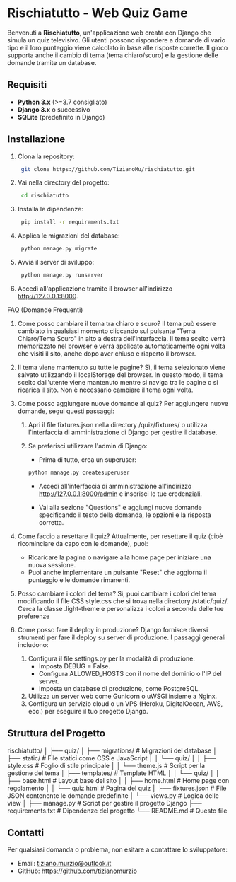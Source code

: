 # Rischiatutto - Web Quiz Game

Benvenuti a **Rischiatutto**, un'applicazione web creata con Django che simula un quiz televisivo. Gli utenti possono rispondere a domande di vario tipo e il loro punteggio viene calcolato in base alle risposte corrette. Il gioco supporta anche il cambio di tema (tema chiaro/scuro) e la gestione delle domande tramite un database.

## Requisiti

- **Python 3.x** (>=3.7 consigliato)
- **Django 3.x** o successivo
- **SQLite** (predefinito in Django)

## Installazione

1. Clona la repository:

   ```bash
    git clone https://github.com/TizianoMu/rischiatutto.git
    ```
2. Vai nella directory del progetto:
   ```bash
    cd rischiatutto
    ```
3. Installa le dipendenze:
   ```bash
    pip install -r requirements.txt
    ```
4. Applica le migrazioni del database:
   ```bash
    python manage.py migrate
    ```
5. Avvia il server di sviluppo: 
   ```bash
    python manage.py runserver
    ```
6. Accedi all'applicazione tramite il browser all'indirizzo http://127.0.0.1:8000.

FAQ (Domande Frequenti)
1. Come posso cambiare il tema tra chiaro e scuro?
Il tema può essere cambiato in qualsiasi momento cliccando sul pulsante "Tema Chiaro/Tema Scuro" in alto a destra dell'interfaccia. Il tema scelto verrà memorizzato nel browser e verrà applicato automaticamente ogni volta che visiti il sito, anche dopo aver chiuso e riaperto il browser.

2. Il tema viene mantenuto su tutte le pagine?
Sì, il tema selezionato viene salvato utilizzando il localStorage del browser. In questo modo, il tema scelto dall'utente viene mantenuto mentre si naviga tra le pagine o si ricarica il sito. Non è necessario cambiare il tema ogni volta.

3. Come posso aggiungere nuove domande al quiz?
Per aggiungere nuove domande, segui questi passaggi:

    1. Apri il file fixtures.json nella directory /quiz/fixtures/ o utilizza l'interfaccia di amministrazione di Django per gestire il database.

    2. Se preferisci utilizzare l'admin di Django:

        - Prima di tutto, crea un superuser:
        ```bash
        python manage.py createsuperuser
        ```
        - Accedi all'interfaccia di amministrazione all'indirizzo http://127.0.0.1:8000/admin e inserisci le tue credenziali.

        - Vai alla sezione "Questions" e aggiungi nuove domande specificando il testo della domanda, le opzioni e la risposta corretta.
4. Come faccio a resettare il quiz?
    Attualmente, per resettare il quiz (cioè ricominciare da capo con le domande), puoi:

    - Ricaricare la pagina o navigare alla home page per iniziare una nuova sessione.
    - Puoi anche implementare un pulsante "Reset" che aggiorna il punteggio e le domande rimanenti.
5. Posso cambiare i colori del tema?
Sì, puoi cambiare i colori del tema modificando il file CSS style.css che si trova nella directory /static/quiz/. Cerca la classe .light-theme e personalizza i colori a seconda delle tue preferenze
6. Come posso fare il deploy in produzione?
Django fornisce diversi strumenti per fare il deploy su server di produzione. I passaggi generali includono:

    1. Configura il file settings.py per la modalità di produzione:
        - Imposta DEBUG = False.
        - Configura ALLOWED_HOSTS con il nome del dominio o l'IP del server.
        - Imposta un database di produzione, come PostgreSQL.
    2. Utilizza un server web come Gunicorn o uWSGI insieme a Nginx.
    3. Configura un servizio cloud o un VPS (Heroku, DigitalOcean, AWS, ecc.) per eseguire il tuo progetto Django.

## Struttura del Progetto
rischiatutto/
│
├── quiz/
│   ├── migrations/        # Migrazioni del database
│   ├── static/            # File statici come CSS e JavaScript
│   │   └── quiz/
│   │       ├── style.css  # Foglio di stile principale
│   │       └── theme.js   # Script per la gestione del tema
│   ├── templates/         # Template HTML
│   │   └── quiz/
│   │       ├── base.html  # Layout base del sito
│   │       ├── home.html  # Home page con regolamento
│   │       └── quiz.html  # Pagina del quiz
│   ├── fixtures.json      # File JSON contenente le domande predefinite
│   └── views.py           # Logica delle view
│
├── manage.py              # Script per gestire il progetto Django
├── requirements.txt       # Dipendenze del progetto
└── README.md              # Questo file

## Contatti
Per qualsiasi domanda o problema, non esitare a contattare lo sviluppatore:

- Email: tiziano.murzio@outlook.it
- GitHub: https://github.com/tizianomurzio
